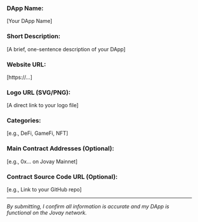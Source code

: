 ### DApp Name: 
[Your DApp Name]

### Short Description:
[A brief, one-sentence description of your DApp]

### Website URL:
[https://...]

### Logo URL (SVG/PNG):
[A direct link to your logo file]

### Categories:
[e.g., DeFi, GameFi, NFT]

### Main Contract Addresses (Optional):
[e.g., 0x... on Jovay Mainnet]

### Contract Source Code URL (Optional):
[e.g., Link to your GitHub repo]

---
*By submitting, I confirm all information is accurate and my DApp is functional on the Jovay network.*
